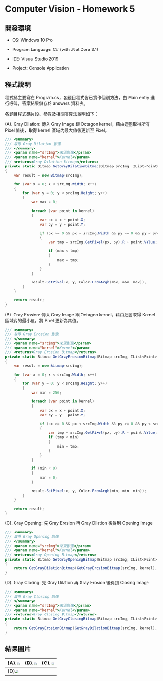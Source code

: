 # Computer Vision - Homework 5

## 開發環境

- OS: Windows 10 Pro

- Program Language: C# (with .Net Core 3.1)
- IDE: Visual Studio 2019
- Project: Console Application

## 程式說明

程式碼主要寫在 Program.cs，各題目程式皆已實作個別方法，由 Main entry 進行呼叫，答案結果儲存於 answers 資料夾。

各題目程式碼片段、參數及相關演算法說明如下：

(A). Gray Dilation: 傳入 Gray Image 跟 Octagon kernel，藉由迴圈取得所有 Pixel 值後，取得 kernel 區域內最大值後更新至 Pixel。

```c#
/// <summary>
/// 取得 Gray Dilation 影像
/// </summary>
/// <param name="srcImg">來源影像</param>
/// <param name="kernel">Kernel</param>
/// <returns>Gray Dilation Bitmap</returns>
private static Bitmap GetGrayDilationBitmap(Bitmap srcImg, IList<Point> kernel)
{
    var result = new Bitmap(srcImg);

    for (var x = 0; x < srcImg.Width; x++)
    {
        for (var y = 0; y < srcImg.Height; y++)
        {
            var max = 0;

            foreach (var point in kernel)
            {
                var px = x + point.X;
                var py = y + point.Y;

                if (px >= 0 && px < srcImg.Width && py >= 0 && py < srcImg.Height)
                {
                    var tmp = srcImg.GetPixel(px, py).R + point.Value;

                    if (max < tmp)
                    {
                        max = tmp;
                    }
                }
            }

            result.SetPixel(x, y, Color.FromArgb(max, max, max));
        }
    }

    return result;
}
```
(B). Gray Erosion: 傳入 Gray Image 跟 Octagon kernel，藉由迴圈取得 Kernel 區域內的最小值，將 Pixel 更新為其值。

```c#
/// <summary>
/// 取得 Gray Erosion 影像
/// </summary>
/// <param name="srcImg">來源影像</param>
/// <param name="kernel">Kernel</param>
/// <returns>Gray Erosion Bitmap</returns>
private static Bitmap GetGrayErosionBitmap(Bitmap srcImg, IList<Point> kernel)
{
    var result = new Bitmap(srcImg);

    for (var x = 0; x < srcImg.Width; x++)
    {
        for (var y = 0; y < srcImg.Height; y++)
        {
            var min = 256;

            foreach (var point in kernel)
            {
                var px = x + point.X;
                var py = y + point.Y;

                if (px >= 0 && px < srcImg.Width && py >= 0 && py < srcImg.Height)
                {
                    var tmp = srcImg.GetPixel(px, py).R - point.Value;
                    if (tmp < min)
                    {
                        min = tmp;
                    }
                }
            }

            if (min < 0)
            {
                min = 0;
            }

            result.SetPixel(x, y, Color.FromArgb(min, min, min));
        }
    }

    return result;
}
```

(C). Gray Opening: 先 Gray Erosion 再 Gray Dilation 後得到 Opening Image

```c#
/// <summary>
/// 取得 Gray Opening 影像
/// </summary>
/// <param name="srcImg">來源影像</param>
/// <param name="kernel">Kernel</param>
/// <returns>Gray Opening Bitmap</returns>
private static Bitmap GetGrayOpeningBitmap(Bitmap srcImg, IList<Point> kernel)
{
    return GetGrayDilationBitmap(GetGrayErosionBitmap(srcImg, kernel), kernel);
}
```

(D). Gray Closing: 先 Gray Dilation 再 Gray Erosion 後得到 Closing Image

```c#
/// <summary>
/// 取得 Gray Closing 影像
/// </summary>
/// <param name="srcImg">來源影像</param>
/// <param name="kernel">Kernel</param>
/// <returns>Gray Closing Bitmap</returns>
private static Bitmap GetGrayClosingBitmap(Bitmap srcImg, IList<Point> kernel)
{
    return GetGrayErosionBitmap(GetGrayDilationBitmap(srcImg, kernel), kernel);
}
```

## 結果圖片
| (A). <img src="https://raw.githubusercontent.com/seventychi/ntu-csie-computer-vision/main/Hw5/Answers/a.bmp" style="zoom:50%;" /> | (B). <img src="https://raw.githubusercontent.com/seventychi/ntu-csie-computer-vision/main/Hw5/Answers/b.bmp" style="zoom:50%;" /> | (C). <img src="https://raw.githubusercontent.com/seventychi/ntu-csie-computer-vision/main/Hw5/Answers/c.bmp" style="zoom:50%;" /> |
| ------------------------------------------------------------ | ------------------------------------------------------------ | ------------------------------------------------------------ |
| (D).<img src="https://raw.githubusercontent.com/seventychi/ntu-csie-computer-vision/main/Hw5/Answers/d.bmp" style="zoom:50%;" /> |                                                              |                                                              |





